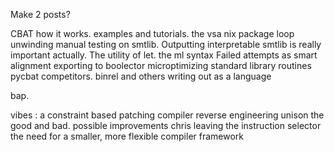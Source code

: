 Make 2 posts?

CBAT
how it works.
examples and tutorials.
the vsa
nix package
loop unwinding
manual testing on smtlib. Outputting interpretable smtlib is really important actually. The utility of let. the ml syntax
Failed attempts as smart alignment
exporting to boolector
microptimizing
standard library routines
pycbat
competitors. binrel and others
writing out as a language

bap.

vibes : a constraint based patching compiler
reverse engineering unison
the good and bad. possible improvements
chris leaving
the instruction selector
the need for a smaller, more flexible compiler framework
